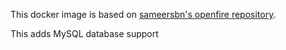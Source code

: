 This docker image is based on [sameersbn's openfire repository](https://github.com/sameersbn/docker-openfire/).

This adds MySQL database support
